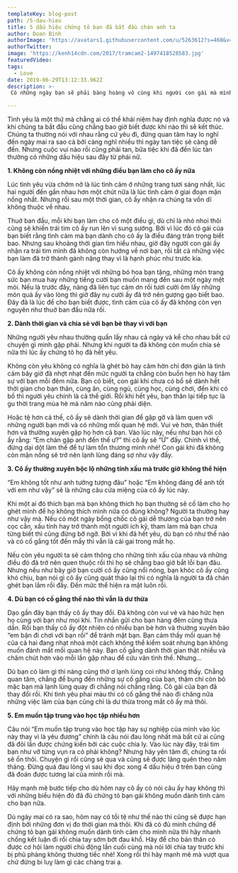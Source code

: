 ```yaml
---
templateKey: blog-post
path: /5-dau-hieu
title: 5 dấu hiệu chứng tỏ bạn đã bắt đầu chán anh ta
author: Doan Binh
authorImage: 'https://avatars1.githubusercontent.com/u/5263612?s=460&v=4'
authorTwitter: 
image: 'https://kenh14cdn.com/2017/tramcam2-1497418528583.jpg'
featuredVideo: 
tags:
  - Love
date: 2019-06-29T13:12:33.962Z
description: >-
 Có những ngày bạn sẽ phải bàng hoàng vô cùng khi người con gái mà mình yêu thương bấy lâu nay đã không còn giữ được vẹn nguyên thứ tình cảm mà cả hai đã cùng nhau vun vén trong những năm tháng ấy nữa.

---
```


Tình yêu là một thứ mà chẳng ai có thể khái niệm hay định nghĩa được nó và khi chúng ta bắt đầu cũng chẳng bao giờ biết được khi nào thì sẽ kết thúc. Chúng ta thường nói với nhau rằng cứ yêu đi, đừng quan tâm hay lo nghĩ đến ngày mai ra sao cả bởi càng nghĩ nhiều thì ngày tan tiệc sẽ càng dễ đến. Nhưng cuộc vui nào rồi cũng phải tan, bữa tiệc khi đã đến lúc tàn thường có những dấu hiệu sau đây từ phái nữ.

**1. Không còn nồng nhiệt với những điều bạn làm cho cô ấy nữa**

Lúc tình yêu vừa chớm nở là lúc tình cảm ở những trang tươi sáng nhất, lúc hai người đến gần nhau hơn một chút nữa là lúc tình cảm ở giai đoạn mặn nồng nhất. Nhưng rồi sau một thời gian, cô ấy nhận ra chúng ta vốn dĩ không thuộc về nhau.

Thuở ban đầu, mỗi khi bạn làm cho cô một điều gì, dù chỉ là nhỏ nhoi thôi cũng sẽ khiến trái tim cô ấy run lên vì sung sướng. Bởi vì lúc đó cô gái của bạn biết rằng tình cảm mà bạn dành cho cô ấy là điều đáng trân trọng biết bao. Nhưng sau khoảng thời gian tìm hiểu nhau, giờ đây người con gái ấy nhận ra trái tim mình đã không còn hướng về nơi bạn, rồi tất cả những việc bạn làm đã trở thành gánh nặng thay vì là hạnh phúc như trước kia.

Cô ấy không còn nồng nhiệt với những bó hoa bạn tặng, những món trang sức bạn mua hay những tiếng cười bạn muốn mang đến sau một ngày mệt mỏi. Nếu là trước đây, nàng đã liên tục cảm ơn rồi tươi cười ôm lấy những món quà ấy vào lòng thì giờ đây nụ cười ấy đã trở nên gượng gạo biết bao. Đây đã là lúc để cho bạn biết được, tình cảm của cô ấy đã không còn vẹn nguyên như thuở ban đầu nữa rồi.

**2. Dành thời gian và chia sẻ với bạn bè thay vì với bạn**

Những người yêu nhau thường quấn lấy nhau cả ngày và kể cho nhau bất cứ chuyện gì mình gặp phải. Nhưng khi người ta đã không còn muốn chia sẻ nữa thì lúc ấy chứng tỏ họ đã hết yêu.

Không còn yêu không có nghĩa là ghét bỏ hay căm hờn chỉ đơn giản là tình cảm bây giờ đã nhợt nhạt đến mức người ta chẳng còn buồn hẹn hò hay tâm sự với bạn mỗi đêm nữa. Bạn có biết, con gái khi chưa có bồ sẽ dành hết thời gian cho bạn thân, cùng ăn, cùng ngủ, cùng học, cùng chơi, đến khi có bồ thì người yêu chính là cả thế giới. Rồi khi hết yêu, bạn thân lại tiếp tục là gu thời trang mùa hè mà năm nào cũng phải diện.

Hoặc tệ hơn cả thế, cô ấy sẽ dành thời gian để gặp gỡ và làm quen với những người bạn mới và có những mối quan hệ mới. Vui vẻ hơn, thân thiết hơn và thường xuyên gặp họ hơn cả bạn. Vào lúc này, nếu như bạn hỏi cô ấy rằng: “Em chán gặp anh đến thế ư?” thì cô ấy sẽ “Ừ” đấy. Chính vì thế, đừng dại dột làm thế để tự làm tổn thương mình nhé! Con gái khi đã không còn mặn nồng sẽ trở nên lạnh lùng đáng sợ như vậy đấy.

**3. Cô ấy thường xuyên bộc lộ những tính xấu mà trước giờ không thể hiện**

“Em không tốt như anh tưởng tượng đâu” hoặc “Em không đáng để anh tốt với em như vậy” sẽ là những câu cửa miệng của cô ấy lúc này.

Khi một ai đó thích bạn mà bạn không thích họ bạn thường sẽ cố làm cho họ ghét mình để họ không thích mình nữa có đúng không? Người ta thường hay như vậy mà. Nếu có một ngày bổng chốc cô gái dễ thương của bạn trở nên cọc cằn, xấu tính hay trở thành một người ích kỹ, tham lam mà bạn chưa từng biết thì cũng đừng bỡ ngỡ. Bởi vì khi đã hết yêu, dù bạn có như thế nào và có cố gắng tốt đến mấy thì vẫn là cái gai trong mắt họ.

Nếu còn yêu người ta sẽ cảm thông cho những tính xấu của nhau và những điều đó đã trở nên quen thuộc rồi thì họ sẽ chẳng bao giờ bắt lỗi bạn đâu. Nhưng nếu như bây giờ bạn cười cô ấy cũng nổi nóng, bạn khóc cô ấy cũng khó chịu, bạn nói gì cô ấy cũng quát tháo lại thì có nghĩa là người ta đã chán ghét bạn lắm rồi đấy. Đến mức thể hiện ra mặt luôn rồi.

**4. Dù bạn có cố gắng thế nào thì vẫn là dư thừa**

Dạo gần đây bạn thấy cô ấy thay đổi. Đã không còn vui vẻ và háo hức hẹn họ cùng với bạn như mọi khi. Tin nhắn gửi cho bạn hàng đêm cũng thưa dần. Rồi bạn thấy cô ấy đột nhiên có nhiều bạn bè hơn và thường xuyên bảo “em bận đi chơi với bạn rồi” để tránh mặt bạn. Bạn cảm thấy mối quan hệ của cả hai đang nhạt nhoà một cách không thể kiểm soát nhưng bạn không muốn đánh mất mối quan hệ này. Bạn cố gắng dành thời gian thật nhiều và chăm chút hơn vào mỗi lần gặp nhau để cứu vãn tình thế. Nhưng…

Dù bạn có làm gì thì nàng cũng thờ ơ lạnh lùng coi như không thấy. Chẳng quan tâm, chẳng để bụng đến những sự cố gắng của bạn, thậm chí còn bỏ mặc bạn mà lạnh lùng quay đi chẳng nói chẳng rằng. Cô gái của bạn đã thay đổi rồi. Khi tình yêu phai màu thì có cố gắng thế nào đi chăng nữa những việc làm của bạn cũng chỉ là dư thừa trong mắt cô ấy mà thôi.

**5. Em muốn tập trung vào học tập nhiều hơn**

Câu nói “Em muốn tập trung vào học tập hay sự nghiệp của mình vào lúc này thay vì là yêu đương” chính là câu nói đau lòng nhất mà bất cứ ai cũng đã đôi lần được chứng kiến bởi các cuộc chia ly. Vào lúc này đây, trái tim bạn như vỡ từng vụn ra có phải không? Nhưng hãy yên tâm đi, chúng ta rồi sẽ ổn thôi. Chuyện gì rồi cũng sẽ qua và cũng sẽ được lãng quên theo năm tháng. Đừng quá đau lòng vì sau khi đọc xong 4 dấu hiệu ở trên bạn cũng đã đoán được tương lai của mình rồi mà.

Hãy mạnh mẽ bước tiếp cho dù hôm nay cô ấy có nói câu ấy hay không thì với những biểu hiện đó đã đủ chứng tỏ bạn gái không muốn dành tình cảm cho bạn nữa.

Dù ngày mai có ra sao, hôm nay có tồi tệ như thế nào thì cũng sẽ được hạn định bởi những đơn vị đo thời gian mà thôi. Khi đã có đủ minh chứng để chứng tỏ bạn gái không muốn dành tình cảm cho mình nữa thì hãy nhanh chống kết luận đi rồi chia tay sớm bớt đau khổ. Hãy để cho bản thân có được cơ hội làm người chủ động lần cuối cùng mà nói lời chia tay trước khi bị phũ phàng không thương tiếc nhé! Xong rồi thì hãy mạnh mẽ mà vượt qua chứ đừng bi luỵ làm gì các chàng trai ạ.